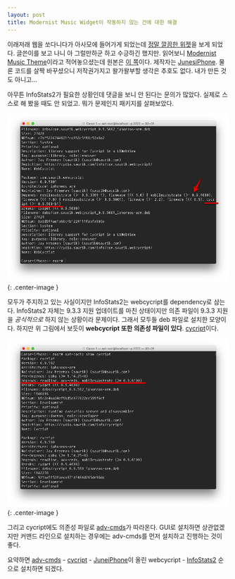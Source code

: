 ```yaml
---
layout: post
title: Modernist Music Widget이 작동하지 않는 건에 대한 해결
---
```


이래저래 웹을 쏘다니다가 아사모에 들어가게 되었는데 [정말 깔끔한 위젯](http://cafe.naver.com/appleiphone.cafe?iframe_url=/ArticleRead.nhn%3Fclubid=12789486%26menuid=16%26boardtype=I%26page=1%26specialmenutype=%26articleid=3649895%26referrerAllArticles=false)을 보게 되었다. 글쓴이를 보고 나니 아 그럴만하군 하고 수긍하긴 했지만. 읽어보니 [Modernist Music Theme](http://cafe.naver.com/appleiphone/3645897)이라고 적어놓으셨는데 원본은 [이 쪽](http://lockplus.us/iwidgets/?page=8#JMusic)이다. 제작자는 [JunesiPhone](https://twitter.com/junesiphone). 물론 코드를 살짝 바꾸셨으니 저작권가지고 왈가왈부할 생각은 추호도 없다. 내가 만든 것도 아니고… 

아무튼 InfoStats2가 필요한 상황인데 댓글을 보니 안 된다는 문의가 많았다. 실제로 스스로 해 봤을 때도 안 되었고. 뭐가 문제인지 패키지를 살펴보았다. 

![](/Resources/2016-08-12/webcycript.png){: .center-image }

모두가 주지하고 있는 사실이지만 InfoStats2는 webcycript를 dependency로 삼는다. InfoStats2 자체는 9.3.3 지원 업데이트를 마친 상태이지만 의존 파일이 9.3.3 지원을 *공식적으로* 하지 않는 상황이라 문제이다. 그래서 모두들 deb 파일로 설치한 모양이다. 하지만 위 그림에서 보듯이 **webcycript 또한 의존성 파일이 있다**. [cycript](cydia://url/http://cydia.saurik.com/package/cycript/)이다. 

![](/Resources/2016-08-12/cycript.png){: .center-image }

그리고 cycript에도 의존성 파일로 [adv-cmds](cydia://url/http://cydia.saurik.com/package/adv-cmds/)가 따라온다. GUI로 설치하면 상관없겠지만 커맨드 라인으로 설치하는 경우에는 adv-cmds를 먼저 설치하고 진행하는 것이 좋다.

요약하면 [adv-cmds](cydia://url/http://cydia.saurik.com/package/adv-cmds/) - [cycript](cydia://url/http://cydia.saurik.com/package/cycript/) - [JuneiPhone](http://www.junesiphone.com/articles/lockplus/lock-on-9-3-3/)이 올린 webcycript - [InfoStats2](cydia://url/http://cydia.saurik.com/package/com.matchstic.infostats2/) 순으로 설치하면 되겠다.